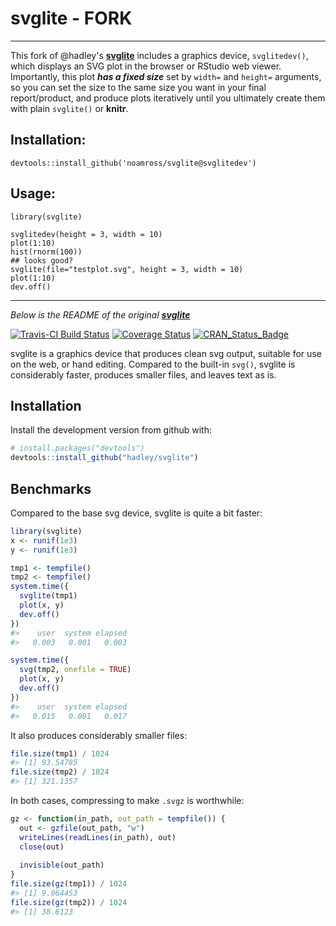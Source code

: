 

# svglite - FORK

---
This fork of @hadley's [**svglite**](https://github.com/hadley/svglite) includes a graphics device, `svglitedev()`,
which displays an SVG plot in the browser or RStudio web viewer.  Importantly,
this plot ***has a fixed size*** set by `width=` and `height=` arguments, so
you can set the size to the same size you want in your final report/product,
and produce plots iteratively until you ultimately create them with plain 
`svglite()` or **knitr**.

## Installation:

```
devtools::install_github('noamross/svglite@svglitedev')
```

## Usage:

```
library(svglite)

svglitedev(height = 3, width = 10)
plot(1:10)
hist(rnorm(100))
## looks good?
svglite(file="testplot.svg", height = 3, width = 10)
plot(1:10)
dev.off()
```
---

*Below is the README of the original [**svglite**](https://github.com/hadley/svglite)*

[![Travis-CI Build Status](https://travis-ci.org/hadley/svglite.svg?branch=master)](https://travis-ci.org/hadley/svglite) [![Coverage Status](https://img.shields.io/codecov/c/github/hadley/svglite/master.svg)](https://codecov.io/github/hadley/svglite?branch=master) [![CRAN\_Status\_Badge](http://www.r-pkg.org/badges/version/svglite)](http://cran.r-project.org/package=svglite)

svglite is a graphics device that produces clean svg output, suitable for use on the web, or hand editing. Compared to the built-in `svg()`, svglite is considerably faster, produces smaller files, and leaves text as is.

## Installation

Install the development version from github with:

```R
# install.packages("devtools")
devtools::install_github("hadley/svglite")
```

## Benchmarks

Compared to the base svg device, svglite is quite a bit faster:

```R
library(svglite)
x <- runif(1e3)
y <- runif(1e3)

tmp1 <- tempfile()
tmp2 <- tempfile()
system.time({
  svglite(tmp1)
  plot(x, y)
  dev.off()
})
#>    user  system elapsed 
#>   0.003   0.001   0.003 

system.time({
  svg(tmp2, onefile = TRUE)
  plot(x, y)
  dev.off()
})
#>    user  system elapsed 
#>   0.015   0.001   0.017 
```

It also produces considerably smaller files:

``` r
file.size(tmp1) / 1024
#> [1] 93.54785
file.size(tmp2) / 1024
#> [1] 321.1357
```

In both cases, compressing to make `.svgz` is worthwhile:

``` r
gz <- function(in_path, out_path = tempfile()) {
  out <- gzfile(out_path, "w")
  writeLines(readLines(in_path), out)
  close(out)
  
  invisible(out_path)
}
file.size(gz(tmp1)) / 1024
#> [1] 9.064453
file.size(gz(tmp2)) / 1024
#> [1] 38.6123
```
